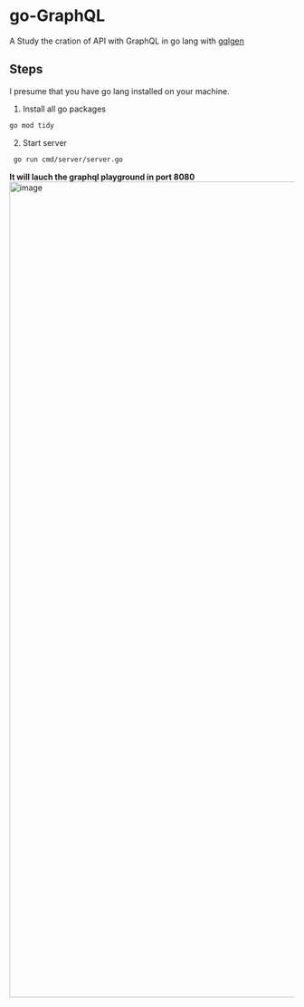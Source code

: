 # go-GraphQL
A Study the cration of API with GraphQL in go lang with [gqlgen](https://gqlgen.com/)

## Steps
I presume that you have go lang installed on your machine.

1. Install all go packages
```bash
go mod tidy
```
2. Start server
```bash
 go run cmd/server/server.go
```
**It will lauch the graphql playground in port 8080**
<img width="1440" alt="image" src="https://github.com/new69/go-GraphQL/assets/5576044/769699cb-6cac-4aed-8839-ebeea3b6b05d">
